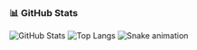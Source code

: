 ### 📊 GitHub Stats

![GitHub Stats](https://github-readme-stats.vercel.app/api?username=mesely&show_icons=true&theme=radical)
![Top Langs](https://github-readme-stats.vercel.app/api/top-langs/?username=mesely&layout=compact&theme=radical)
![Snake animation](https://github.com/mesely/mesely/blob/output/github-contribution-grid-snake.svg)
